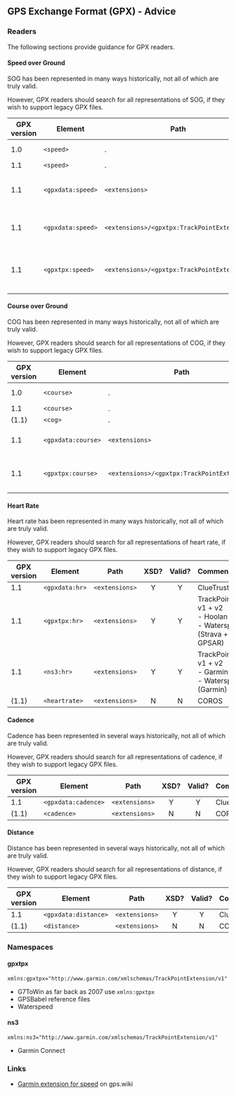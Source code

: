 ## GPS Exchange Format (GPX) - Advice

### Readers

The following sections provide guidance for GPX readers.



#### Speed over Ground

SOG has been represented in many ways historically, not all of which are truly valid.

However, GPX readers should search for all representations of SOG, if they wish to support legacy GPX files.

| GPX version | Element           | Path                                        | XSD? | Valid? | Comment                                                      |
| ----------- | ----------------- | ------------------------------------------- | :---: | :----------------------------------------------------------: | :---------------------------------------------------------- |
| 1.0         | `<speed>`         | .                                           | Y | Y | Original representation                  |
| 1.1         | `<speed>`         | .                                           | N | N | Common hack                   |
| 1.1         | `<gpxdata:speed>` | `<extensions>`                              | N | (N) | Invented for Suunto + GPSAR<br />- Motion GPS, prior to FW 3085 |
| 1.1         | `<gpxdata:speed>` | `<extensions>/<gpxtpx:TrackPointExtension>` | N | N | Invalidates TrackPointExtension<br />- Waterspeed (GPSAR) |
| 1.1         | `<gpxtpx:speed>`  | `<extensions>/<gpxtpx:TrackPointExtension>` | Y | Y | TrackPointExtension v2<br />- Hoolan<br />- Waterspeed (Strava + Google) |



#### Course over Ground

COG has been represented in many ways historically, not all of which are truly valid.

However, GPX readers should search for all representations of COG, if they wish to support legacy GPX files.

| GPX version | Element           | Path                                        | XSD? | Valid? | Comment                                                      |
| ----------- | ----------------- | ------------------------------------------- | :---: | :----------------------------------------------------------: | :---------------------------------------------------------- |
| 1.0         | `<course>`    | .                                           | Y | Y | Original representation                  |
| 1.1         | `<course>`   | .                                           | N | N | Common hack                   |
| (1.1) | `<cog>` | . | N | N | COROS |
| 1.1         | `<gpxdata:course>` | `<extensions>`                              | N | (N) | Invented for Suunto + GPSAR<br />- TBC |
| 1.1         | `<gpxtpx:course>` | `<extensions>/<gpxtpx:TrackPointExtension>` | Y | Y | TrackPointExtension v2<br />- Waterspeed (Strava + Google) |



#### Heart Rate

Heart rate has been represented in many ways historically, not all of which are truly valid.

However, GPX readers should search for all representations of heart rate, if they wish to support legacy GPX files.

| GPX version | Element        | Path           | XSD? | Valid? | Comment                                                      |
| ----------- | -------------- | -------------- | :--: | :----: | :----------------------------------------------------------- |
| 1.1         | `<gpxdata:hr>` | `<extensions>` |  Y   |   Y    | ClueTrust                                                    |
| 1.1         | `<gpxtpx:hr>`  | `<extensions>` |  Y   |   Y    | TrackPointExtension v1 + v2<br />- Hoolan<br />- Waterspeed (Strava + Google + GPSAR) |
| 1.1         | `<ns3:hr>`     | `<extensions>` |  Y   |   Y    | TrackPointExtension v1 + v2<br />- Garmin Connect<br />- Waterspeed (Garmin) |
| (1.1)       | `<heartrate>`  | `<extensions>` |  N   |   N    | COROS                                                        |



#### Cadence

Cadence has been represented in several ways historically, not all of which are truly valid.

However, GPX readers should search for all representations of cadence, if they wish to support legacy GPX files.

| GPX version | Element             | Path           | XSD? | Valid? | Comment   |
| ----------- | ------------------- | -------------- | :--: | :----: | :-------- |
| 1.1         | `<gpxdata:cadence>` | `<extensions>` |  Y   |   Y    | ClueTrust |
| (1.1)       | `<cadence>`         | `<extensions>` |  N   |   N    | COROS     |



#### Distance

Distance has been represented in several ways historically, not all of which are truly valid.

However, GPX readers should search for all representations of distance, if they wish to support legacy GPX files.

| GPX version | Element              | Path           | XSD? | Valid? | Comment   |
| ----------- | -------------------- | -------------- | :--: | :----: | :-------- |
| 1.1         | `<gpxdata:distance>` | `<extensions>` |  Y   |   Y    | ClueTrust |
| (1.1)       | `<distance>`         | `<extensions>` |  N   |   N    | COROS     |



### Namespaces

#### gpxtpx

`xmlns:gpxtpx="http://www.garmin.com/xmlschemas/TrackPointExtension/v1"`

- G7ToWin as far back as 2007 use `xmlns:gpxtpx`
- GPSBabel reference files
- Waterspeed



#### ns3

`xmlns:ns3="http://www.garmin.com/xmlschemas/TrackPointExtension/v1"`

- Garmin Connect



### Links

- [Garmin extension for speed](https://code.google.com/archive/p/toolsdotnet/wikis/gpx.wiki) on gps.wiki
